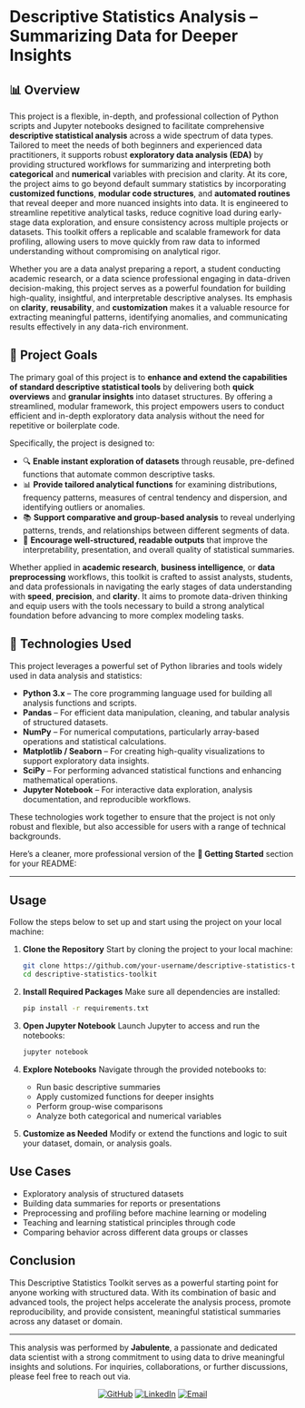 # Descriptive Statistics Analysis – Summarizing Data for Deeper Insights


## 📊 Overview

This project is a flexible, in-depth, and professional collection of Python scripts and Jupyter notebooks designed to facilitate comprehensive **descriptive statistical analysis** across a wide spectrum of data types. Tailored to meet the needs of both beginners and experienced data practitioners, it supports robust **exploratory data analysis (EDA)** by providing structured workflows for summarizing and interpreting both **categorical** and **numerical** variables with precision and clarity. At its core, the project aims to go beyond default summary statistics by incorporating **customized functions**, **modular code structures**, and **automated routines** that reveal deeper and more nuanced insights into data. It is engineered to streamline repetitive analytical tasks, reduce cognitive load during early-stage data exploration, and ensure consistency across multiple projects or datasets. This toolkit offers a replicable and scalable framework for data profiling, allowing users to move quickly from raw data to informed understanding without compromising on analytical rigor.

Whether you are a data analyst preparing a report, a student conducting academic research, or a data science professional engaging in data-driven decision-making, this project serves as a powerful foundation for building high-quality, insightful, and interpretable descriptive analyses. Its emphasis on **clarity**, **reusability**, and **customization** makes it a valuable resource for extracting meaningful patterns, identifying anomalies, and communicating results effectively in any data-rich environment.




## 🎯 Project Goals

The primary goal of this project is to **enhance and extend the capabilities of standard descriptive statistical tools** by delivering both **quick overviews** and **granular insights** into dataset structures. By offering a streamlined, modular framework, this project empowers users to conduct efficient and in-depth exploratory data analysis without the need for repetitive or boilerplate code.

Specifically, the project is designed to:

* 🔍 **Enable instant exploration of datasets** through reusable, pre-defined functions that automate common descriptive tasks.
* 📊 **Provide tailored analytical functions** for examining distributions, frequency patterns, measures of central tendency and dispersion, and identifying outliers or anomalies.
* 📚 **Support comparative and group-based analysis** to reveal underlying patterns, trends, and relationships between different segments of data.
* 📄 **Encourage well-structured, readable outputs** that improve the interpretability, presentation, and overall quality of statistical summaries.

Whether applied in **academic research**, **business intelligence**, or **data preprocessing** workflows, this toolkit is crafted to assist analysts, students, and data professionals in navigating the early stages of data understanding with **speed**, **precision**, and **clarity**. It aims to promote data-driven thinking and equip users with the tools necessary to build a strong analytical foundation before advancing to more complex modeling tasks.



## 🧰 Technologies Used

This project leverages a powerful set of Python libraries and tools widely used in data analysis and statistics:

* **Python 3.x** – The core programming language used for building all analysis functions and scripts.
* **Pandas** – For efficient data manipulation, cleaning, and tabular analysis of structured datasets.
* **NumPy** – For numerical computations, particularly array-based operations and statistical calculations.
* **Matplotlib / Seaborn** – For creating high-quality visualizations to support exploratory data insights.
* **SciPy** – For performing advanced statistical functions and enhancing mathematical operations.
* **Jupyter Notebook** – For interactive data exploration, analysis documentation, and reproducible workflows.

These technologies work together to ensure that the project is not only robust and flexible, but also accessible for users with a range of technical backgrounds.


Here’s a cleaner, more professional version of the **🚀 Getting Started** section for your README:

----

## Usage

Follow the steps below to set up and start using the project on your local machine:

1. **Clone the Repository**
   Start by cloning the project to your local machine:

   ```bash
   git clone https://github.com/your-username/descriptive-statistics-toolkit.git
   cd descriptive-statistics-toolkit
   ```

2. **Install Required Packages**
   Make sure all dependencies are installed:

   ```bash
   pip install -r requirements.txt
   ```

3. **Open Jupyter Notebook**
   Launch Jupyter to access and run the notebooks:

   ```bash
   jupyter notebook
   ```

4. **Explore Notebooks**
   Navigate through the provided notebooks to:

   * Run basic descriptive summaries
   * Apply customized functions for deeper insights
   * Perform group-wise comparisons
   * Analyze both categorical and numerical variables


5. **Customize as Needed**
   Modify or extend the functions and logic to suit your dataset, domain, or analysis goals.


## Use Cases

* Exploratory analysis of structured datasets
* Building data summaries for reports or presentations
* Preprocessing and profiling before machine learning or modeling
* Teaching and learning statistical principles through code
* Comparing behavior across different data groups or classes

## Conclusion

This Descriptive Statistics Toolkit serves as a powerful starting point for anyone working with structured data. With its combination of basic and advanced tools, the project helps accelerate the analysis process, promote reproducibility, and provide consistent, meaningful statistical summaries across any dataset or domain.

---

This analysis was performed by **Jabulente**, a passionate and dedicated data scientist with a strong commitment to using data to drive meaningful insights and solutions. For inquiries, collaborations, or further discussions, please feel free to reach out via.  

    
<div align="center">  
    
[![GitHub](https://img.shields.io/badge/GitHub-Jabulente-black?logo=github)](https://github.com/Jabulente)  [![LinkedIn](https://img.shields.io/badge/LinkedIn-Jabulente-blue?logo=linkedin)](https://linkedin.com/in/jabulente-208019349)  [![Email](https://img.shields.io/badge/Email-jabulente@hotmail.com-red?logo=gmail)](mailto:Jabulente@hotmail.com)  

</div>

